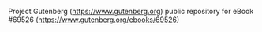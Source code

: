 Project Gutenberg (https://www.gutenberg.org) public repository for
eBook #69526 (https://www.gutenberg.org/ebooks/69526)
